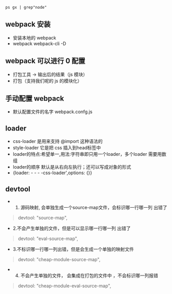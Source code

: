 `ps gx | grep"node"`

## webpack 安装

- 安装本地的 webpack
- webpack webpack-cli -D

## webpack 可以进行 0 配置

- 打包工具 -> 输出后的结果（js 模块）
- 打包（支持我们呢的 js 的模块化）

## 手动配置 webpack

- 默认配置文件的名字 webpack.confg.js


## loader

- css-loader 是用来支持 @import 这种语法的
- style-loader 它是把 css 插入到head标签中
- loader的特点:希望单一,用法:字符串即只用一个loader，多个loader 需要用数组
- loader的顺序 默认是从右向左执行；还可以写成对象的形式  
- {loader: - - - -css-loader',options: {}}


## devtool

- 1. 源码映射, 会单独生成一个source-map文件，会标识哪一行哪一列 出错了
> devtool: "source-map",
- 2.不会产生单独的文件，但是可以显示哪一行哪一列 出错了
> devtool: "eval-source-map",
- 3.不标识哪一行哪一列出错，但是会生成一个单独的映射文件
> devtool: "cheap-module-source-map",
- 4. 不会产生单独的文件， 会集成在打包的文件中 ，不会标识哪一列报错
> devtool: "cheap-module-eval-source-map",